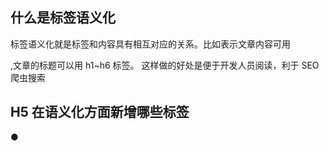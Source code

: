 ## 什么是标签语义化

标签语义化就是标签和内容具有相互对应的关系。比如表示文章内容可用<article>,文章的标题可以用 h1~h6 标签。
这样做的好处是便于开发人员阅读，利于 SEO 爬虫搜索

## H5 在语义化方面新增哪些标签

● <title> 文档的标题
● <head> 头部
● <header> 首页
● <footer> 页脚
● <section>
● <main> 主要内容
● <nav> 一部分
● <article>
● <ul> 有序标签
● <ol> 无序标签

## 那你知道行内和块级元素有什么区别？

● 块级元素会撑满父元素。每个块级元素会独占一行。可以设置宽高。可以包含块级元素和行内元素。
● 行内元素的宽高由内容决定。行内元素不会独占一行。不可以设置宽高。只能包含行内元素。

## 要如何转换行内和块级元素？

● display: inline;
● display: inline-block;
● display: block;

## 块级盒子（Block box） 和 内联盒子（Inline box）

在 CSS 中我们广泛地使用两种“盒子” —— 块级盒子 (block box) 和 内联盒子 (inline box)。
这两种盒子会在页面流（page flow）和元素之间的关系方面表现出不同的行为：
块级的（block）盒子会表现出以下行为：
● 盒子会在内联的方向上扩展并占据父容器在该方向上的所有可用空间，在绝大数情况下意味着盒子会和父容器一样宽
● 每个盒子都会换行
● width 和 height 属性可以发挥作用
● 内边距（padding）, 外边距（margin）和 边框（border）会将其他元素从当前盒子周围“推开”
除非特殊指定，诸如标题 (<h1>等) 和段落 (<p>) 默认情况下都是块级的盒子。

内联的（inline）盒子会表现出以下行为：
● 盒子不会产生换行。
● width 和 height 属性将不起作用。
● 垂直方向的内边距、外边距以及边框会被应用但是不会把其他处于 inline 状态的盒子推开。
● 水平方向的内边距、外边距以及边框会被应用且会把其他处于 inline 状态的盒子推开。
用做链接的 <a> 元素、 <span>、 <em> 以及 <strong> 都是默认处于 inline 状态的。
我们通过对盒子 display 属性的设置，比如 inline 或者 block ，来控制盒子的外部显示类型。

display: none 和 visibility: hidden 有什么区别？
● opacity？ 元素透明度
● z-index？ 层叠顺序（z-index 必须设置定位才生效）

## link 和@import 的区别

link：<link src='css.css' rel='xxx' rss='xxx'></link> 是同步执行的，除了可以引入 CSS 文件，还可以定义 rel rss。可以用 js 动态引入
@import：@import 引入的 css 需要等到页面加载完成后才被加载，会导致闪烁。不可以 js 引入

## 知道 BFC 是什么吗？

### 一、首先需要了解 CSS 定位方案

1.普通流 normal flow 2.浮动流 float
● 元素的 float 不为 none 3.绝对定位流

### 二、什么是 BFC

Block Formatting Contexts (块级格式化上下文) 属普通流

### 三、触发 BFC 的条件？

1. body 元素
2. float 不为 none 以外的值
3. overflow 不为 visible 以外的值
4. display 设置
   a. inline-block 行内块级元素
   b. table-cells 表单元素
   c. flex 或者 inline-flex 弹性盒子
   d. grid 或者 inline-grid 网格盒子
5. position 设置 absolute 或 fixed

### 四、BFC 的特性

1. 外边距折叠 margin 取大的值 margin 坍塌
   解决方法：将元素放在不同的 BFC 容器中
2. 可以包含 浮动元素 并 被其撑大
通常浮动元素会脱离普通文档流转为 浮动流
<div style="border: 1px solid #000;"> // 父元素
  <div style="width: 100px;height: 100px;background: #eee;float: left;"></div> // 子元素
</div>

<div style="border: 1px solid #000;overflow: hidden"> // 父元素
    <div style="width: 100px;height: 100px;background: #eee;float: left;"></div> // 子元素
</div>

1. BFC 可以阻止被浮动元素的覆盖在上面
<div style="height: 100px;width: 100px;float: left;background: lightblue">
    我是一个左浮动的元素
</div>
<div style="width: 200px; height: 200px;background: #eee">
    我是一个没有设置浮动,也没有触发 BFC 元素, width: 200px; height:200px; background: #eee;
</div>

<div style="height: 100px;width: 100px;float: left;background: lightblue">
    我是一个左浮动的元素
</div>
<div style="width: 200px; height: 200px;background: #eee;overflow:hidden">
    我是一个没有设置浮动,但是触发 BFC 元素, width: 200px; height:200px; background: #eee;
</div>

### 五、有哪些清除浮动的方法？

> 企业级清除浮动
> 在浮动元素的后方加一个盒子 clearfix 并设置
> clearfix{

    content:'';
    clear:both;
    display:blok;
    font-size:0px;
    height:0px;
    visibility:hidden;

}

如何实现在没有固定宽高的情况下，水平垂直居中呢？
一、flex 布局
父元素{
display:flex;
algin-items:center;
justify-content:center;
}

二、grid 布局
父元素{
display:grid;
//algin-items:center;
//justify-content:center;
place-items: <align-items> <justify-items>;
}

三、子绝父相 全 0 + margin auto
父元素{
position:relative;
}
子元素{
position:absolut;
top:0;
right:0;
bottom:0;
left:0;
margin:auto;
}

四、子绝父相 50% + -50%
父元素{
position:relative；
}
子元素{
position:absolut;
top：50%;
left:50%;
transform:transformX(-50%);transformY(-50%)
}

五、盒模型
概念：在 CSS 中所有元素都被一个个 盒子 所包裹，不同盒模型下宽高的值采用不同的计算方式。
设置盒模型。
/_ box-sizing _/
.{
box-sizing: content-box; //是 W3C 盒子模型 height 和 width 不包括 padding + border
box-sizing: border-box; //是 IE 盒子模型 height 和 width 包括 padding + border
}
